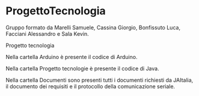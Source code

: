 # ProgettoTecnologia
Gruppo formato da Marelli Samuele, Cassina Giorgio, Bonfissuto Luca, Facciani Alessandro e Sala Kevin.

Progetto tecnologia 

Nella cartella Arduino è presente il codice di Arduino.

Nella cartella Progetto tecnologie è presente il codice di Java.

Nella cartella Documenti sono presenti tutti i documenti richiesti da JAItalia, il documento dei requisiti e il protocollo della comunicazione seriale.


